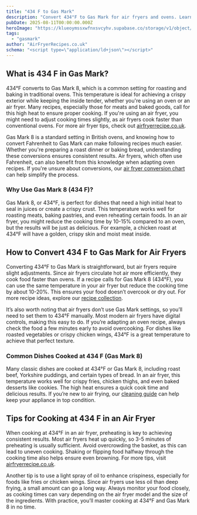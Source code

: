 ```yaml
---
title: "434 F to Gas Mark"
description: "Convert 434°F to Gas Mark for air fryers and ovens. Learn the exact Gas Mark equivalent and cooking tips for perfect results every time."
pubDate: 2025-08-11T00:00:00.000Z
heroImage: "https://klueoymssxwfnxsvcyhv.supabase.co/storage/v1/object/public/md/434-f-to-gas-mark-b27462fc.png"
tags:
  - "gasmark"
author: "AirFryerRecipes.co.uk"
schema: "<script type=\"application/ld+json\"></script>"
---
```


<h2>What is 434 F in Gas Mark?</h2>
<p>434°F converts to Gas Mark 8, which is a common setting for roasting and baking in traditional ovens. This temperature is ideal for achieving a crispy exterior while keeping the inside tender, whether you're using an oven or an air fryer. Many recipes, especially those for meats and baked goods, call for this high heat to ensure proper cooking. If you're using an air fryer, you might need to adjust cooking times slightly, as air fryers cook faster than conventional ovens. For more air fryer tips, check out <a href=https://www.airfryerrecipe.co.uk>airfryerrecipe.co.uk</a>.</p>

<p>Gas Mark 8 is a standard setting in British ovens, and knowing how to convert Fahrenheit to Gas Mark can make following recipes much easier. Whether you're preparing a roast dinner or baking bread, understanding these conversions ensures consistent results. Air fryers, which often use Fahrenheit, can also benefit from this knowledge when adapting oven recipes. If you're unsure about conversions, our <a href=https://www.airfryerrecipe.co.uk/air-fryer-conversion-chart>air fryer conversion chart</a> can help simplify the process.</p>

<h3>Why Use Gas Mark 8 (434 F)?</h3>
<p>Gas Mark 8, or 434°F, is perfect for dishes that need a high initial heat to seal in juices or create a crispy crust. This temperature works well for roasting meats, baking pastries, and even reheating certain foods. In an air fryer, you might reduce the cooking time by 10-15% compared to an oven, but the results will be just as delicious. For example, a chicken roast at 434°F will have a golden, crispy skin and moist meat inside.</p>

<h2>How to Convert 434 F to Gas Mark for Air Fryers</h2>
<p>Converting 434°F to Gas Mark is straightforward, but air fryers require slight adjustments. Since air fryers circulate hot air more efficiently, they cook food faster than ovens. If a recipe calls for Gas Mark 8 (434°F), you can use the same temperature in your air fryer but reduce the cooking time by about 10-20%. This ensures your food doesn’t overcook or dry out. For more recipe ideas, explore our <a href=https://www.airfryerrecipe.co.uk/recipes>recipe collection</a>.</p>

<p>It’s also worth noting that air fryers don’t use Gas Mark settings, so you’ll need to set them to 434°F manually. Most modern air fryers have digital controls, making this easy to do. If you’re adapting an oven recipe, always check the food a few minutes early to avoid overcooking. For dishes like roasted vegetables or crispy chicken wings, 434°F is a great temperature to achieve that perfect texture.</p>

<h3>Common Dishes Cooked at 434 F (Gas Mark 8)</h3>
<p>Many classic dishes are cooked at 434°F or Gas Mark 8, including roast beef, Yorkshire puddings, and certain types of bread. In an air fryer, this temperature works well for crispy fries, chicken thighs, and even baked desserts like cookies. The high heat ensures a quick cook time and delicious results. If you’re new to air frying, our <a href=https://www.airfryerrecipe.co.uk/air-fryer-cleaner>cleaning guide</a> can help keep your appliance in top condition.</p>

<h2>Tips for Cooking at 434 F in an Air Fryer</h2>
<p>When cooking at 434°F in an air fryer, preheating is key to achieving consistent results. Most air fryers heat up quickly, so 3-5 minutes of preheating is usually sufficient. Avoid overcrowding the basket, as this can lead to uneven cooking. Shaking or flipping food halfway through the cooking time also helps ensure even browning. For more tips, visit <a href=https://www.airfryerrecipe.co.uk>airfryerrecipe.co.uk</a>.</p>

<p>Another tip is to use a light spray of oil to enhance crispiness, especially for foods like fries or chicken wings. Since air fryers use less oil than deep frying, a small amount can go a long way. Always monitor your food closely, as cooking times can vary depending on the air fryer model and the size of the ingredients. With practice, you’ll master cooking at 434°F and Gas Mark 8 in no time.</p>
